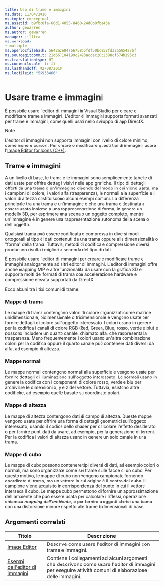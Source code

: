 ```yaml
---
title: Uso di trame e immagini
ms.date: 11/04/2016
ms.topic: conceptual
ms.assetid: b9fbc8fa-66d1-4055-8460-24d8b8fbe43e
author: gewarren
ms.author: gewarren
manager: jillfra
ms.workload:
- multiple
ms.openlocfilehash: 5642a2e84766758b5fdf50bc652fd32b585427bf
ms.sourcegitcommit: 21d667104199c2493accec20c2388cf674b195c3
ms.translationtype: HT
ms.contentlocale: it-IT
ms.lasthandoff: 02/08/2019
ms.locfileid: "55933466"
---
```

# <a name="work-with-textures-and-images"></a>Usare trame e immagini

È possibile usare l'editor di immagini in Visual Studio per creare e modificare trame e immagini. L'editor di immagini supporta formati avanzati per trame e immagini, come quelli usati nello sviluppo di app DirectX.

> [!NOTE]
> L'editor di immagini non supporta immagini con livello di colore minimo, come icone e cursori. Per creare o modificare questi tipi di immagini, usare l'[Image Editor for Icons (C++)](/cpp/windows/image-editor-for-icons).

## <a name="textures-and-images"></a>Trame e immagini

A un livello di base, le trame e le immagini sono semplicemente tabelle di dati usate per offrire dettagli visivi nelle app grafiche. Il tipo di dettagli offerti da una trama o un'immagine dipende dal modo in cui viene usata, ma i campioni di colore, i valori alfa (trasparenza), le normali alla superficie e i valori di altezza costituiscono alcuni esempi comuni. La differenza principale tra una trama e un'immagine è che una trama è destinata a essere usata insieme a una rappresentazione di forma, in genere un modello 3D, per esprimere una scena o un oggetto completo, mentre un'immagine è in genere una rappresentazione autonoma della scena o dell'oggetto.

Qualsiasi trama può essere codificata e compressa in diversi modi ortogonali al tipo di dati contenuti da una trama oppure alla dimensionalità o "forma" della trama. Tuttavia, metodi di codifica e compressione diversi producono risultati migliori a seconda del tipo di dati.

È possibile usare l'editor di immagini per creare e modificare trame e immagini analogamente ad altri editor di immagini. L'editor di immagini offre anche mapping MIP e altre funzionalità da usare con la grafica 3D e supporta molti dei formati di trama con accelerazione hardware e compressione elevata supportati da DirectX.

Ecco alcuni tra i tipi comuni di trame:

### <a name="texture-maps"></a>Mappe di trama

Le mappe di trama contengono valori di colore organizzati come matrice unidimensionale, bidimensionale o tridimensionale e vengono usate per fornire dettagli di colore sull'oggetto interessato. I colori usano in genere per la codifica i canali di colore RGB (Red, Green, Blue, rosso, verde e blu) e possono includere un quarto canale, chiamato alfa, che rappresenta la trasparenza. Meno frequentemente i colori usano un'altra combinazione colori per la codifica oppure il quarto canale può contenere dati diversi da alfa, ad esempio di altezza.

### <a name="normal-maps"></a>Mappe normali

Le mappe normali contengono normali alla superficie e vengono usate per fornire dettagli di illuminazione sull'oggetto interessato. Le normali usano in genere la codifica con i componenti di colore rosso, verde e blu per archiviare le dimensioni x, y e z del vettore. Tuttavia, esistono altre codifiche, ad esempio quelle basate su coordinate polari.

### <a name="height-maps"></a>Mappe di altezza

Le mappe di altezza contengono dati di campo di altezza. Queste mappe vengono usate per offrire una forma di dettagli geometrici sull'oggetto interessato, usando il codice dello shader per calcolare l'effetto desiderato o per fornire punti dati da usare, ad esempio, per la generazione di terreni. Per la codifica i valori di altezza usano in genere un solo canale in una trama.

### <a name="cube-maps"></a>Mappe di cubo

Le mappe di cubo possono contenere tipi diversi di dati, ad esempio colori o normali, ma sono organizzate come sei trame sulle facce di un cubo. Per questo motivo, le mappe di cubo non vengono campionate fornendo coordinate di trama, ma un vettore la cui origine è il centro del cubo. Il campione viene acquisito in corrispondenza del punto in cui il vettore interseca il cubo. Le mappe cubo permettono di fornire un'approssimazione dell'ambiente che può essere usata per calcolare i riflessi, operazione chiamata *mapping dell'ambiente*, o per fornire a oggetti sferici una trama con una distorsione minore rispetto alle trame bidimensionali di base.

## <a name="related-topics"></a>Argomenti correlati

|Titolo|Descrizione|
|-----------|-----------------|
|[Image Editor](../designers/image-editor.md)|Descrive come usare l'editor di immagini con trame e immagini.|
|[Esempi dell'editor di immagini](../designers/image-editor-examples.md)|Contiene i collegamenti ad alcuni argomenti che descrivono come usare l'editor di immagini per eseguire attività comuni di elaborazione delle immagini.|